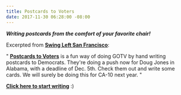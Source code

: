 ```yaml
---
title: Postcards to Voters
date: 2017-11-30 06:28:00 -08:00
---
```


***Writing postcards from the comfort of your favorite chair!***

Excerpted from [**Swing Left San Francisco**](https://swingleft.org/):

"  [**Postcards to Voters**](https://postcardstovoters.org/?link_id=4&can_id=e59665c3f3c1222626c02430d1bf6bdb&source=email-swing-left-san-francisco-newsletter-nov-29-2017&email_referrer=email_269105&email_subject=swing-left-san-francisco-newsletter-nov-29-2017) is a fun way of doing GOTV by hand writing postcards to Democrats. They're doing a push now for Doug Jones in Alabama, with a deadline of Dec. 5th. Check them out and write some cards.  We will surely be doing this for CA-10 next year.  "

[**Click here to start writing**](https://postcardstovoters.org/?link_id=4&can_id=e59665c3f3c1222626c02430d1bf6bdb&source=email-swing-left-san-francisco-newsletter-nov-29-2017&email_referrer=email_269105&email_subject=swing-left-san-francisco-newsletter-nov-29-2017) :) 



